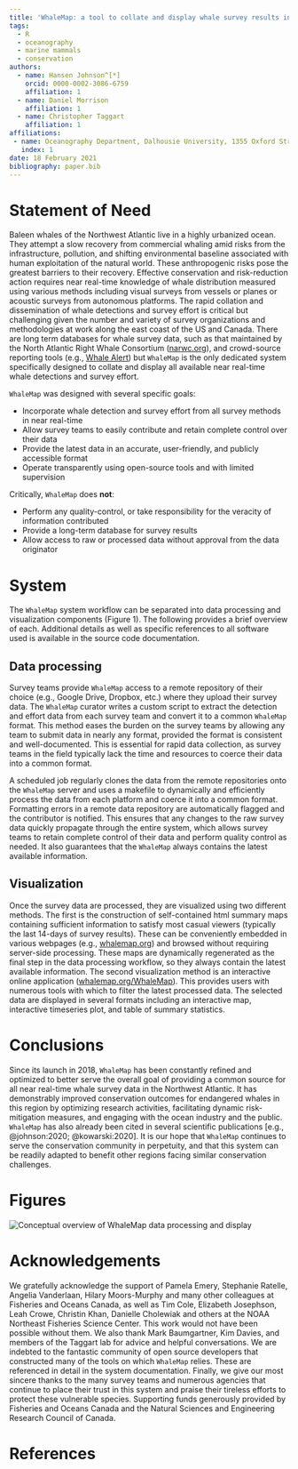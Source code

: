 ```yaml
---
title: 'WhaleMap: a tool to collate and display whale survey results in near real-time'
tags:
  - R
  - oceanography
  - marine mammals
  - conservation
authors:
  - name: Hansen Johnson^[*]
    orcid: 0000-0002-3086-6759
    affiliation: 1
  - name: Daniel Morrison
    affiliation: 1
  - name: Christopher Taggart
    affiliation: 1
affiliations:
 - name: Oceanography Department, Dalhousie University, 1355 Oxford Street, Halifax, Nova Scotia, Canada B3H 4R2
   index: 1
date: 18 February 2021
bibliography: paper.bib
---
```


# Statement of Need

Baleen whales of the Northwest Atlantic live in a highly urbanized ocean. They attempt a slow recovery from commercial whaling amid risks from the infrastructure, pollution, and shifting environmental baseline associated with human exploitation of the natural world. These anthropogenic risks pose the greatest barriers to their recovery. Effective conservation and risk-reduction action requires near real-time knowledge of whale distribution measured using various methods including visual surveys from vessels or planes or acoustic surveys from autonomous platforms. The rapid collation and dissemination of whale detections and survey effort is critical but challenging given the number and variety of survey organizations and methodologies at work along the east coast of the US and Canada. There are long term databases for whale survey data, such as that maintained by the North Atlantic Right Whale Consortium ([narwc.org](https://narwc.org)), and crowd-source reporting tools (e.g., [Whale Alert](http://www.whalealert.org/)) but `WhaleMap` is the only dedicated system specifically designed to collate and display all available near real-time whale detections and survey effort.

`WhaleMap` was designed with several specific goals:  
-	Incorporate whale detection and survey effort from all survey methods in near real-time  
-	Allow survey teams to easily contribute and retain complete control over their data  
-	Provide the latest data in an accurate, user-friendly, and publicly accessible format  
-	Operate transparently using open-source tools and with limited supervision  

Critically, `WhaleMap` does **not**:  
-	Perform any quality-control, or take responsibility for the veracity of information contributed  
-	Provide a long-term database for survey results  
-	Allow access to raw or processed data without approval from the data originator  

# System

The `WhaleMap` system workflow can be separated into data processing and visualization components (Figure 1). The following provides a brief overview of each. Additional details as well as specific references to all software used is available in the source code documentation.

## Data processing

Survey teams provide `WhaleMap` access to a remote repository of their choice (e.g., Google Drive, Dropbox, etc.) where they upload their survey data. The `WhaleMap` curator writes a custom script to extract the detection and effort data from each survey team and convert it to a common `WhaleMap` format. This method eases the burden on the survey teams by allowing any team to submit data in nearly any format, provided the format is consistent and well-documented. This is essential for rapid data collection, as survey teams in the field typically lack the time and resources to coerce their data into a common format.

A scheduled job regularly clones the data from the remote repositories onto the `WhaleMap` server and uses a makefile to dynamically and efficiently process the data from each platform and coerce it into a common format. Formatting errors in a remote data repository are automatically flagged and the contributor is notified. This ensures that any changes to the raw survey data quickly propagate through the entire system, which allows survey teams to retain complete control of their data and perform quality control as needed. It also guarantees that the `WhaleMap` always contains the latest available information.

## Visualization

Once the survey data are processed, they are visualized using two different methods. The first is the construction of self-contained html summary maps containing sufficient information to satisfy most casual viewers (typically the last 14-days of survey results). These can be conveniently embedded in various webpages (e.g., [whalemap.org](https://whalemap.org)) and browsed without requiring server-side processing. These maps are dynamically regenerated as the final step in the data processing workflow, so they always contain the latest available information. The second visualization method is an interactive online application ([whalemap.org/WhaleMap](https://whalemap.org/WhaleMap/)). This provides users with numerous tools with which to filter the latest processed data. The selected data are displayed in several formats including an interactive map, interactive timeseries plot, and table of summary statistics. 

# Conclusions

Since its launch in 2018, `WhaleMap` has been constantly refined and optimized to better serve the overall goal of providing a common source for all near real-time whale survey data in the Northwest Atlantic. It has demonstrably improved conservation outcomes for endangered whales in this region by optimizing research activities, facilitating dynamic risk-mitigation measures, and engaging with the ocean industry and the public. `WhaleMap` has also already been cited in several scientific publications [e.g., @johnson:2020; @kowarski:2020]. It is our hope that `WhaleMap` continues to serve the conservation community in perpetuity, and that this system can be readily adapted to benefit other regions facing similar conservation challenges.

# Figures

![Conceptual overview of WhaleMap data processing and display](figure_1.png)

# Acknowledgements

We gratefully acknowledge the support of Pamela Emery, Stephanie Ratelle, Angelia Vanderlaan, Hilary Moors-Murphy and many other colleagues at Fisheries and Oceans Canada, as well as Tim Cole, Elizabeth Josephson, Leah Crowe, Christin Khan, Danielle Cholewiak and others at the NOAA Northeast Fisheries Science Center. This work would not have been possible without them. We also thank Mark Baumgartner, Kim Davies, and members of the Taggart lab for advice and helpful conversations. We are indebted to the fantastic community of open source developers that constructed many of the tools on which `WhaleMap` relies. These are referenced in detail in the system documentation. Finally, we give our most sincere thanks to the many survey teams and numerous agencies that continue to place their trust in this system and praise their tireless efforts to protect these vulnerable species. Supporting funds generously provided by Fisheries and Oceans Canada and the Natural Sciences and Engineering Research Council of Canada. 

# References
